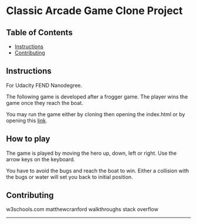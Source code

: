 # Classic Arcade Game Clone Project

## Table of Contents

- [Instructions](#instructions)
- [Contributing](#contributing)

## Instructions

For Udacity FEND Nanodegree.

The following game is developed after a frogger game. The player wins the game once they reach the boat.

You may run the game either by cloning then opening the index.html or by opening this [link](https://rowam.github.io/Arcade-game-FEND/).

## How to play

The game is played by moving the hero up, down, left or right. Use the arrow keys on the keyboard.

You have to avoid the bugs and reach the boat to win. Either a collision with the bugs or water will set you back to initial position.

## Contributing

w3schools.com
matthewcranford walkthroughs
stack overflow

-------------------------------------------
